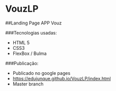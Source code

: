 # VouzLP

##Landing Page APP Vouz

###Tecnologias usadas:
* HTML 5
* CSS3
* FlexBox / Bulma

###Publicação:
* Publicado no google pages
* https://edujunque.github.io/VouzLP/index.html
* Master branch
